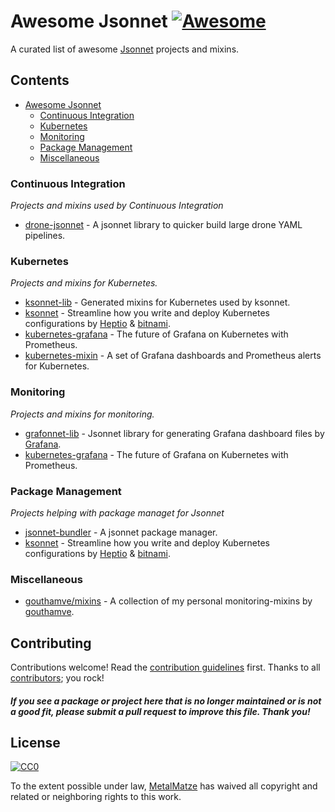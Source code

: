# Awesome Jsonnet [![Awesome](https://awesome.re/badge-flat.svg)](https://awesome.re)

A curated list of awesome [Jsonnet](https://jsonnet.org) projects and mixins.

## Contents

- [Awesome Jsonnet](#awesome-go)
    - [Continuous Integration](#continuous-integration)
    - [Kubernetes](#kubernetes)
    - [Monitoring](#monitoring)
    - [Package Management](#package-management)
    - [Miscellaneous](#miscellaneous)

### Continuous Integration

*Projects and mixins used by Continuous Integration*

* [drone-jsonnet](https://github.com/metalmatze/drone-jsonnet) - A jsonnet library to quicker build large drone YAML pipelines.

### Kubernetes

*Projects and mixins for Kubernetes.*

* [ksonnet-lib](https://github.com/ksonnet/ksonnet-lib) - Generated mixins for Kubernetes used by ksonnet.
* [ksonnet](https://ksonnet.io) - Streamline how you write and deploy Kubernetes configurations by [Heptio](https://heptio.com) & [bitnami](https://bitnami.com).
* [kubernetes-grafana](https://github.com/brancz/kubernetes-grafana) - The future of Grafana on Kubernetes with Prometheus.
* [kubernetes-mixin](https://github.com/kubernetes-monitoring/kubernetes-mixin) - A set of Grafana dashboards and Prometheus alerts for Kubernetes.

### Monitoring

*Projects and mixins for monitoring.*

* [grafonnet-lib](https://github.com/grafana/grafonnet-lib) - Jsonnet library for generating Grafana dashboard files by [Grafana](https://grafana.com).
* [kubernetes-grafana](https://github.com/brancz/kubernetes-grafana) - The future of Grafana on Kubernetes with Prometheus.

### Package Management

*Projects helping with package managet for Jsonnet*

* [jsonnet-bundler](https://github.com/jsonnet-bundler/jsonnet-bundler) - A jsonnet package manager.
* [ksonnet](https://ksonnet.io) - Streamline how you write and deploy Kubernetes configurations by [Heptio](https://heptio.com) & [bitnami](https://bitnami.com).

### Miscellaneous

* [gouthamve/mixins](https://github.com/gouthamve/mixins) - A collection of my personal monitoring-mixins by [gouthamve](https://github.com/gouthamve).

## Contributing

Contributions welcome! Read the [contribution guidelines](CONTRIBUTING.md) first. Thanks to all [contributors](https://github.com/metalmatze/awesome-jsonnet/graphs/contributors); you rock!

#### *If you see a package or project here that is no longer maintained or is not a good fit, please submit a pull request to improve this file. Thank you!*


## License

[![CC0](https://licensebuttons.net/p/zero/1.0/88x31.png)](http://creativecommons.org/publicdomain/zero/1.0/)

To the extent possible under law, [MetalMatze](https://github.com/metalmatze) has waived all copyright and related or neighboring rights to this work.

